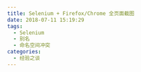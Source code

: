 ```yaml
---
title: Selenium + Firefox/Chrome 全页面截图
date: 2018-07-11 15:19:29
tags:
  - Selenium
  - 别名
  - 命名空间冲突
categories:
  - 经验之谈
---
```

